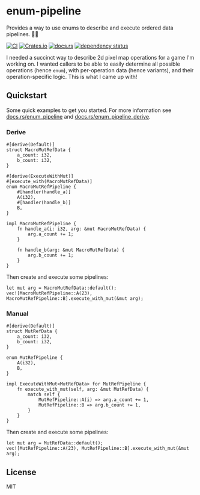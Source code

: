 # enum-pipeline

Provides a way to use enums to describe and execute ordered data pipelines. 🦀🐾

[![CI](https://github.com/bengreenier/enum-pipeline/actions/workflows/ci.yml/badge.svg)](https://github.com/bengreenier/enum-pipeline/actions/workflows/ci.yml)
[![Crates.io](https://img.shields.io/crates/d/enum-pipeline)](https://crates.io/crates/enum-pipeline)
[![docs.rs](https://img.shields.io/docsrs/enum-pipeline)](https://docs.rs/enum-pipeline)
[![dependency status](https://deps.rs/repo/github/bengreenier/enum-pipeline/status.svg)](https://deps.rs/repo/github/bengreenier/enum-pipeline)

I needed a succinct way to describe 2d pixel map operations for a game I'm working on. I wanted callers to be able to easily determine all possible operations (hence `enum`), with per-operation data (hence variants), and their operation-specific logic. This is what I came up with!

## Quickstart

Some quick examples to get you started. For more information see [docs.rs/enum_pipeline](https://docs.rs/enum_pipeline) and [docs.rs/enum_pipeline_derive](https://docs.rs/enum_pipeline_derive).

### Derive

```
#[derive(Default)]
struct MacroMutRefData {
    a_count: i32,
    b_count: i32,
}

#[derive(ExecuteWithMut)]
#[execute_with(MacroMutRefData)]
enum MacroMutRefPipeline {
    #[handler(handle_a)]
    A(i32),
    #[handler(handle_b)]
    B,
}

impl MacroMutRefPipeline {
    fn handle_a(i: i32, arg: &mut MacroMutRefData) {
        arg.a_count += 1;
    }

    fn handle_b(arg: &mut MacroMutRefData) {
        arg.b_count += 1;
    }
}
```

Then create and execute some pipelines:

```
let mut arg = MacroMutRefData::default();
vec![MacroMutRefPipeline::A(23), MacroMutRefPipeline::B].execute_with_mut(&mut arg);
```

### Manual

```
#[derive(Default)]
struct MutRefData {
    a_count: i32,
    b_count: i32,
}

enum MutRefPipeline {
    A(i32),
    B,
}

impl ExecuteWithMut<MutRefData> for MutRefPipeline {
    fn execute_with_mut(self, arg: &mut MutRefData) {
        match self {
            MutRefPipeline::A(i) => arg.a_count += 1,
            MutRefPipeline::B => arg.b_count += 1,
        }
    }
}
```

Then create and execute some pipelines:

```
let mut arg = MutRefData::default();
vec![MutRefPipeline::A(23), MutRefPipeline::B].execute_with_mut(&mut arg);
```

## License

MIT
